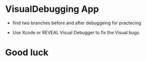 # VisualDebugging App

* find two branches before and after debuggeing for practecing

* Use Xcode or REVEAL Visual Debugger to fix the Visual bugs

# Good luck
